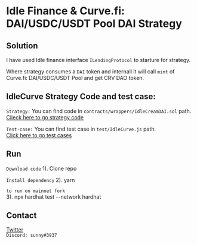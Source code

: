 # Idle Finance & Curve.fi: DAI/USDC/USDT Pool DAI Strategy

## Solution

I have used Idle finance interface `ILendingProtocol` to starture for strategy.

Where strategy consumes a `DAI` token and internall it will call `mint` of Curve.fi: DAI/USDC/USDT Pool and get CRV DAO token.

## IdleCurve Strategy Code and test case:

`Strategy:` You can find code in `contracts/wrappers/IdleCreamDAI.sol` path.  
[Clieck here to go strategy code](https://github.com/sunnyRK/idle-open-defi-GR/blob/master/contracts/wrappers/IdleCurve.sol)


`Test-case:` You can find test case in `test/IdleCurve.js` path.  
[Click here to go test cases](https://github.com/sunnyRK/idle-open-defi-GR/blob/master/test/idleCurve.js)  

## Run

`Download code`
1). Clone repo

`Install dependency`
2). yarn

`to run on mainnet fork`  
3). npx hardhat test --network hardhat

## Contact

[Twitter](https://twitter.com/RadadiyaSunny)  
`Discord: sunny#3937` 




